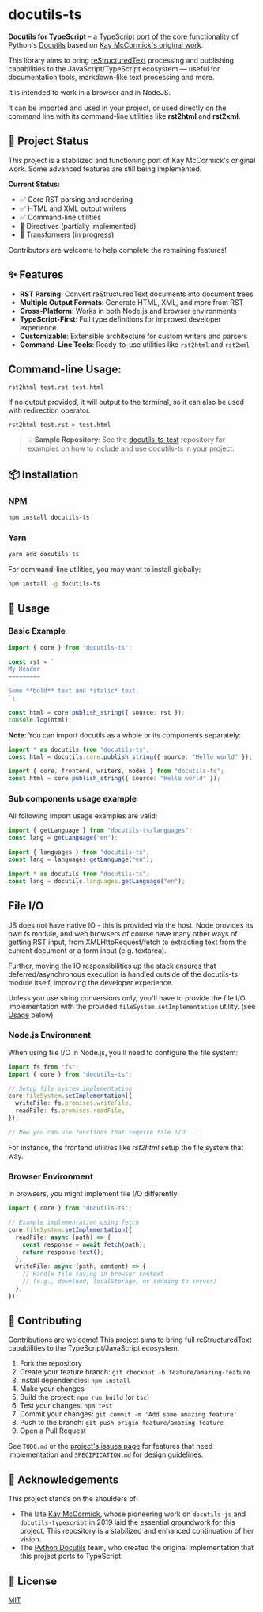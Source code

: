 # docutils-ts

**Docutils for TypeScript** – a TypeScript port of the core functionality of Python's [Docutils](https://docutils.sourceforge.io/) based on [Kay McCormick's original work](#-acknowledgements).

This library aims to bring [reStructuredText](https://docutils.sourceforge.io/rst.html) processing and publishing capabilities to the JavaScript/TypeScript ecosystem — useful for documentation tools, markdown-like text processing and more.

It is intended to work in a browser and in NodeJS.

It can be imported and used in your project, or used directly on the command line with its command-line utilities like **rst2html** and **rst2xml**.

## 🚦 Project Status

This project is a stabilized and functioning port of Kay McCormick's original work. Some advanced features are still being implemented.

**Current Status:**

- ✅ Core RST parsing and rendering
- ✅ HTML and XML output writers
- ✅ Command-line utilities
- 🔄 Directives (partially implemented)
- 🔄 Transformers (in progress)

Contributors are welcome to help complete the remaining features!

## ✨ Features

- **RST Parsing**: Convert reStructuredText documents into document trees
- **Multiple Output Formats**: Generate HTML, XML, and more from RST
- **Cross-Platform**: Works in both Node.js and browser environments
- **TypeScript-First**: Full type definitions for improved developer experience
- **Customizable**: Extensible architecture for custom writers and parsers
- **Command-Line Tools**: Ready-to-use utilities like `rst2html` and `rst2xml`

## Command-line Usage:

```
rst2html test.rst test.html
```

If no output provided, it will output to the terminal, so it can also be used with redirection operator.

```
rst2html test.rst > test.html
```

> 💡 **Sample Repository**: See the [docutils-ts-test](https://github.com/boltex/docutils-ts-test) repository for examples on how to include and use docutils-ts in your project.

## 📦 Installation

### NPM

```bash
npm install docutils-ts
```

### Yarn

```bash
yarn add docutils-ts
```

For command-line utilities, you may want to install globally:

```bash
npm install -g docutils-ts
```

## 🚀 Usage

### Basic Example

```ts
import { core } from "docutils-ts";

const rst = `
My Header
=========

Some **bold** text and *italic* text.
`;

const html = core.publish_string({ source: rst });
console.log(html);
```

**Note**: You can import docutils as a whole or its components separately:

```ts
import * as docutils from "docutils-ts";
const html = docutils.core.publish_string({ source: "Hello world" });
```

```ts
import { core, frontend, writers, nodes } from "docutils-ts";
const html = core.publish_string({ source: "Hello world" });
```

### Sub components usage example

All following import usage examples are valid:

```ts
import { getLanguage } from "docutils-ts/languages";
const lang = getLanguage("en");
```

```ts
import { languages } from "docutils-ts";
const lang = languages.getLanguage("en");
```

```ts
import * as docutils from "docutils-ts";
const lang = docutils.languages.getLanguage("en");
```

## File I/O

JS does not have native IO - this is provided via the host. Node provides its own fs module, and web browsers of course have many other ways of getting RST input, from XMLHttpRequest/fetch to extracting text from the current document or a form input (e.g. textarea).

Further, moving the IO responsibilities up the stack ensures that deferred/asynchronous execution is handled outside of the docutils-ts module itself, improving the developer experience.

Unless you use string conversions only, you'll have to provide the file I/O implementation with the
provided `fileSystem.setImplementation` utility. (see [Usage](#nodejs-environment) below)

### Node.js Environment

When using file I/O in Node.js, you'll need to configure the file system:

```ts
import fs from "fs";
import { core } from "docutils-ts";

// Setup file system implementation
core.fileSystem.setImplementation({
  writeFile: fs.promises.writeFile,
  readFile: fs.promises.readFile,
});

// Now you can use functions that require file I/O ...
```

For instance, the frontend utilities like _rst2html_ setup the file system that way.

### Browser Environment

In browsers, you might implement file I/O differently:

```ts
import { core } from "docutils-ts";

// Example implementation using fetch
core.fileSystem.setImplementation({
  readFile: async (path) => {
    const response = await fetch(path);
    return response.text();
  },
  writeFile: async (path, content) => {
    // Handle file saving in browser context
    // (e.g., download, localStorage, or sending to server)
  },
});
```

## 👥 Contributing

Contributions are welcome! This project aims to bring full reStructuredText capabilities to the TypeScript/JavaScript ecosystem.

1. Fork the repository
2. Create your feature branch: `git checkout -b feature/amazing-feature`
3. Install dependencies: `npm install`
4. Make your changes
5. Build the project: `npm run build` (or `tsc`)
6. Test your changes: `npm test`
7. Commit your changes: `git commit -m 'Add some amazing feature'`
8. Push to the branch: `git push origin feature/amazing-feature`
9. Open a Pull Request

See `TODO.md` or the [project's issues page](https://github.com/boltex/docutils-ts/issues) for features that need implementation and `SPECIFICATION.md` for design guidelines.

## 🙏 Acknowledgements

This project stands on the shoulders of:

- The late [Kay McCormick](https://github.com/kaymccormick), whose pioneering work on `docutils-js` and `docutils-typescript` in 2019 laid the essential groundwork for this project. This repository is a stabilized and enhanced continuation of her vision.
- The [Python Docutils](https://docutils.sourceforge.io/) team, who created the original implementation that this project ports to TypeScript.

## 📄 License

[MIT](./LICENSE)
